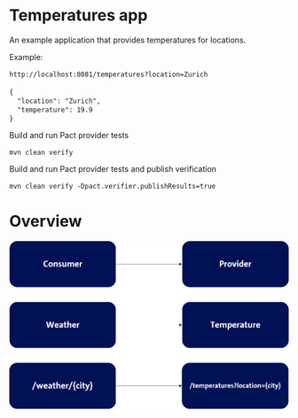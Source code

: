 # Temperatures app

An example application that provides temperatures for locations.

Example:
```
http://localhost:8081/temperatures?location=Zurich

{
  "location": "Zurich",
  "temperature": 19.9
}

```

Build and run Pact provider tests
```
mvn clean verify

```

Build and run Pact provider tests and publish verification
```
mvn clean verify -Dpact.verifier.publishResults=true
```

# Overview

![](../CDCExample.png)


